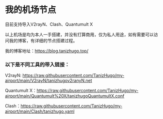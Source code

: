 # 我的机场节点

目前支持导入V2rayN、Clash、Quantumult X

以上机场是均为本人一手搭建，并没有打算商用，仅为私人用途，如有需要可以访问我的博客，有详细的节点搭建过程。

我的博客地址：https://blog.tanizhugo.top/

### 以下是不同工具的带入链接：

V2rayN: https://raw.githubusercontent.com/TanizHugo/my-airport/main/V2rayN/tanizhugov2ranyN.net

Quantumult X：https://raw.githubusercontent.com/TanizHugo/my-airport/main/Quantumult%20X/tanizhugoQuantumultX.conf

Clash：https://raw.githubusercontent.com/TanizHugo/my-airport/main/Clash/tanizhugo.yaml



